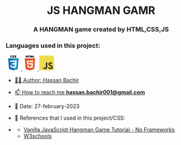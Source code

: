 <h1 align="center">JS HANGMAN GAMR</h1>
<h3 align="center">A HANGMAN game created by HTML,CSS,JS </h3>

<h3 align="left">Languages used in this project:</h3>

<p align="left"> <a href="https://www.w3schools.com/css/" target="_blank" rel="noreferrer"> <img src="https://raw.githubusercontent.com/devicons/devicon/master/icons/css3/css3-original-wordmark.svg" alt="css3" width="40" height="40"/> </a> <a href="https://www.w3.org/html/" target="_blank" rel="noreferrer"> <img src="https://raw.githubusercontent.com/devicons/devicon/master/icons/html5/html5-original-wordmark.svg" alt="html5" width="40" height="40"/> </a> <a href="https://developer.mozilla.org/en-US/docs/Web/JavaScript" target="_blank" rel="noreferrer"> <img src="https://raw.githubusercontent.com/devicons/devicon/master/icons/javascript/javascript-original.svg" alt="javascript" width="40" height="40"/> </a> <a href="https://www.mysql.com/" target="_blank" rel="noreferrer"> 

- 👨‍💻 Author: Hassan Bachir
- 📫 How to reach me **hassan.bachir001@gmail.com**
- 🌱 Date: 27-february-2023
- 📝 References that I used in this project/CSS:
- <ul><li><a href="https://www.youtube.com/watch?v=dgvyE1sJS3Y">Vanilla JavaScript Hangman Game Tutorial - No Frameworks</a>
  </li>
  
  <li><a href="https://www.w3schools.com/">W3schools</a></li>
  </ul>
